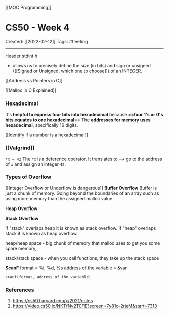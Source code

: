 [[MOC Programming]]

# CS50 - Week 4
Created:  [[2022-02-12]]
Tags: #fleeting 

---
Header stdint.h
- allows us to precisely define the size (in bits) and sign or unsigned ([[Signed or Unsigned, which one to choose]]) of an INTEGER. 



[[Address vs Pointers in C]]



[[Malloc in C Explained]]



### Hexadecimal
It's **helpful to express four bits into hexadecimal** because 
==**four 1's or 0's bits equates to one hexadecimal**==
The **addresses for memory uses hexadecimal**, specifically 16 digits. 

[[Identify if a number is a hexadecimal]]





### [[Valgrind]]


`*x = 42` The `*x` is a deference operator. 
It translates to --> go to the address of `x` and assign an integer `42`. 



### Types of Overflow
[[Integer Overflow or Underflow is dangerous]]
**Buffer Overflow**
Buffer is just a chunk of memory. Going beyond the boundaries of an array such as using more memory than the assigned malloc value

**Heap Overflow**


**Stack Overflow**

if "stack" overlaps heap it is known as stack overflow. 
If "heap" overlaps stack it is known as heap overflow.


heap/heap space - big chunk of memory that malloc uses to get you some spare memory,

stack/stack space - when you call functions, they take up the stack space


**ScanF**
format = %i, %d, %s
address of the variable = &var
```C
scanf(format, address of the variable)
```






### References
1. https://cs50.harvard.edu/x/2021/notes
2. https://video.cs50.io/NKTfNv2T0FE?screen=7y81o-2rjeM&start=7313